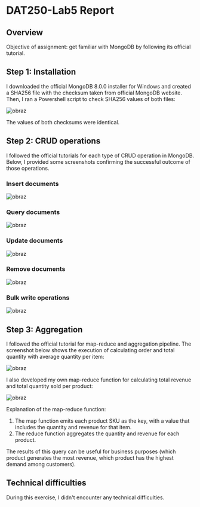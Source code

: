 # DAT250-Lab5 Report

## Overview
Objective of assignment: get familiar with MongoDB by following its official tutorial.

## Step 1: Installation
I downloaded the official MongoDB 8.0.0 installer for Windows and created a SHA256 file with the checksum taken from official MongoDB website.
Then, I ran a Powershell script to check SHA256 values of both files:

![obraz](https://github.com/user-attachments/assets/281ae6ce-984a-46cf-a287-98545c2ccaf8)

The values of both checksums were identical.

## Step 2: CRUD operations
I followed the official tutorials for each type of CRUD operation in MongoDB. Below, I provided some screenshots confirming the successful outcome of those operations.

### Insert documents
![obraz](https://github.com/user-attachments/assets/c50853ed-e7e9-425a-a41d-b3fab47db938)

### Query documents
![obraz](https://github.com/user-attachments/assets/68eaca5a-591d-4fd6-9c40-cdf0fc6397e7)

### Update documents
![obraz](https://github.com/user-attachments/assets/e479d391-6422-4473-9200-741a1dc094ee)

### Remove documents
![obraz](https://github.com/user-attachments/assets/276ffb17-1dd2-46a5-a3ad-f7f1e925d3b6)

### Bulk write operations
![obraz](https://github.com/user-attachments/assets/6a10e1f9-5928-4778-a923-46de50994f31)

## Step 3: Aggregation
I followed the official tutorial for map-reduce and aggregation pipeline. The screenshot below shows the execution of calculating order and total quantity with average quantity per item:

![obraz](https://github.com/user-attachments/assets/e2696e65-e15e-4bbd-8332-8d7ffb949797)

I also developed my own map-reduce function for calculating total revenue and total quantity sold per product:

![obraz](https://github.com/user-attachments/assets/487ee849-50d6-4112-917b-34bb538b3071)

Explanation of the map-reduce function:
1. The map function emits each product SKU as the key, with a value that includes the quantity and revenue for that item.
2. The reduce function aggregates the quantity and revenue for each product.

The results of this query can be useful for business purposes (which product generates the most revenue, which product has the highest demand among customers).

## Technical difficulties
During this exercise, I didn't encounter any technical difficulties.
